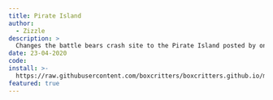 ```yaml
---
title: Pirate Island
author:
  - Zizzle
description: >
  Changes the battle bears crash site to the Pirate Island posted by one of the twins on twitter.
date: 23-04-2020
code: 
install: >-
  https://raw.githubusercontent.com/boxcritters/boxcritters.github.io/master/tp/CuteCritters.bctp.json
featured: true
---
```


